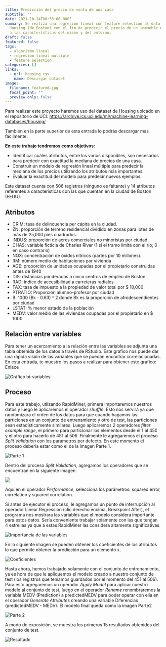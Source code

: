 ```yaml
---
title: Predicción del precio de venta de una casa
subtitle: ""
date: 2021-10-14T00:56:00.000Z
summary: Se realiza una regresión lineal con feature selection al data set
  Housing (de Boston) con el fin de predecir el precio de un inmueble de acuerdo
  a las características del mismo y del entorno.
draft: false
featured: false
tags:
  - algoritmo lineal
  - regresión lineal múltiple
  - feature selection
categories: []
links:
  - url: housing.csv
    name: Descargar dataset
image:
  filename: featured.jpg
  focal_point: ""
  preview_only: false
---
```

Para realizar este proyecto haremos uso del dataset de Housing ubicado en el repositorio de UCI: <https://archive.ics.uci.edu/ml/machine-learning-databases/housing/>

También en la parte superior de esta entrada lo podrás descargar mas fácilmente.

**En este trabajo tendremos como objetivos:**

* Identificar cuáles atributos, entre los varios disponibles, son necesarios para predecir con exactitud la mediana de precios de una casa.
* Construir un modelo de regresión lineal múltiple para predecir la mediana de los precios utilizando los atributos más importantes.
* Evaluar la exactitud del modelo para predecir nuevos ejemplos

Este dataset cuenta con 506 registros (ninguno es faltante) y 14 atributos referentes a características con las que cuentan en la ciudad de Boston (EEUU).

## Atributos

* CRIM: tasa de delincuencia per cápita en la ciudad.
* ZN: proporción de terreno residencial dividido en zonas para lotes de más de 25,000 pies cuadrados.
* INDUS: proporción de acres comerciales no minoristas por ciudad.
* CHAS: variable ficticia de Charles River (1 si el tramo limita con el río; 0 en caso contrario)
* NOX: concentración de óxidos nítricos (partes por 10 millones).
* RM: número medio de habitaciones por vivienda
* AGE: proporción de unidades ocupadas por el propietario construidas antes de 1940
* DIS: distancias ponderadas a cinco centros de empleo de Boston.
* RAD: índice de accesibilidad a carreteras radiales
* TAX: tasa de impuesto a la propiedad de valor total por $ 10,000
* PTRATIO: Proporción alumno-profesor por ciudad
* B: 1000 (Bk - 0.63) ^ 2 donde Bk es la proporción de afrodescendientes por ciudad
* LSTAT: % menor estado de la población
* MEDV: valor medio de las viviendas ocupadas por el propietario en $ 1000

## Relación entre variables

Para tener un acercamiento a la relación entre las variables se adjunta una tabla obtenida de los datos a través de RStudio. Este grafico nos puede dar una rápida visión de las variables que se puedan encontrar correlacionadas. En esta entrada, te muestro los pasos a realizar para obtener este grafico: Enlace

![Gráfico bi-variables ](rplot03.png "Gráfico bi-variables ")

## Proceso

Para este trabajo, utlizando RapidMiner, primera importaremos nuestros datos y luego le aplicaremos el operador *shuffle*. Esto nos servirá ya que randomizara el orden de los datos para que cuando hagamos las particiones en un conjunto de entrenamiento y otro de test, las particiones sean estadísticamente similares. Luego aplicaremos 2 operadores *filter example range*, el primero para particionar los elementos desde el 1 al 450 y el otro para hacerlo de 451 al 506. Finalmente le agregaremos el proceso *Split Validation* con los parámetros por defecto. En este momento el proceso debería estar como el de la imagen Parte 1.

![Parte 1](parte1.png "Parte 1")

Dentro del proceso *Split Validation*, agregamos los operadores que se encuentran en la siguiente imagen:

![](parte1-validation.png)

Aquí en el operador *Performance*, selecciona los parámetros: squared error, correlation y squared correlation.

Si antes de ejecutor el proceso, le agregamos un punto de interrupción al operador Linear Regression (clic derecho encima, Breakpoint After), el programa nos mostrara las variables que el modelo considera importante para estos datos. Sería conveniente trabajar solamente con las que tengan 4 estrellas ya que a estas RapidMiner las considera altamente significativas.

![Importancia de las variables](importancia.png "Importancia de las variables")

En la siguiente imagen se pueden obtener los coeficientes de los atributos lo que permite obtener la predicción para un elemento x.

![Coeficientes](coeficientes.png "Coeficientes")

Hasta ahora, hemos trabajado solamente con el conjunto de entrenamiento, ya es hora de que le apliquemos el modelo creado a nuestro conjunto de test (los registros que teníamos guardados por el momento del 451 al 506). Para esto agregaremos un operador *Apply Model* para aplicar nuestro modelo al conjunto de test, luego en el operador *Rename* renombraremos la variable MEDV (Prediction) a predictedMEDV para poder operar con ella en el operador *Generate Attributes* creando una variable Diferencias (predictedMEDV - MEDV). El modelo final queda como la imagen Parte2

![Parte 2](parte-2.png "parte 2")

A modo de exposición, se muestra los primeros 15 resultados obtenidos del conjunto de test.

![Resultado](resultado.png "Resultado")